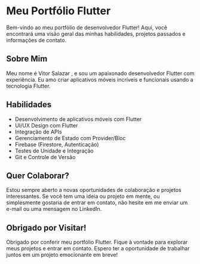 # Meu Portfólio Flutter

Bem-vindo ao meu portfólio de desenvolvedor Flutter! Aqui, você encontrará uma visão geral das minhas habilidades, projetos passados e informações de contato.

## Sobre Mim

Meu nome é Vitor Salazar , e sou um apaixonado desenvolvedor Flutter com experiência. Eu amo criar aplicativos móveis incríveis e funcionais usando a tecnologia Flutter.

## Habilidades

- Desenvolvimento de aplicativos móveis com Flutter
- UI/UX Design com Flutter
- Integração de APIs
- Gerenciamento de Estado com Provider/Bloc
- Firebase (Firestore, Autenticação)
- Testes de Unidade e Integração
- Git e Controle de Versão




## Quer Colaborar?

Estou sempre aberto a novas oportunidades de colaboração e projetos interessantes. Se você tem uma ideia ou projeto em mente, ou simplesmente gostaria de entrar em contato, não hesite em me enviar um e-mail ou uma mensagem no LinkedIn.

## Obrigado por Visitar!

Obrigado por conferir meu portfólio Flutter. Fique à vontade para explorar meus projetos e entrar em contato. Espero ter a oportunidade de trabalhar juntos em um projeto emocionante em breve!
